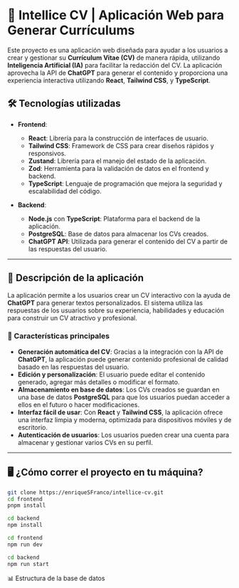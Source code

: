 # 💼 Intellice CV | Aplicación Web para Generar Currículums

Este proyecto es una aplicación web diseñada para ayudar a los usuarios a crear y gestionar su **Currículum Vitae (CV)** de manera rápida, utilizando **Inteligencia Artificial (IA)** para facilitar la redacción del CV. La aplicación aprovecha la API de **ChatGPT** para generar el contenido y proporciona una experiencia interactiva utilizando **React**, **Tailwind CSS**, y **TypeScript**.

## 🛠️ Tecnologías utilizadas

- **Frontend**: 
  - **React**: Librería para la construcción de interfaces de usuario.
  - **Tailwind CSS**: Framework de CSS para crear diseños rápidos y responsivos.
  - **Zustand**: Librería para el manejo del estado de la aplicación.
  - **Zod**: Herramienta para la validación de datos en el frontend y backend.
  - **TypeScript**: Lenguaje de programación que mejora la seguridad y escalabilidad del código.

- **Backend**:
  - **Node.js** con **TypeScript**: Plataforma para el backend de la aplicación.
  - **PostgreSQL**: Base de datos para almacenar los CVs creados.
  - **ChatGPT API**: Utilizada para generar el contenido del CV a partir de las respuestas del usuario.

---

## 📝 Descripción de la aplicación

La aplicación permite a los usuarios crear un CV interactivo con la ayuda de **ChatGPT** para generar textos personalizados. El sistema utiliza las respuestas de los usuarios sobre su experiencia, habilidades y educación para construir un CV atractivo y profesional.

### 🧠 Características principales

- **Generación automática del CV**: Gracias a la integración con la API de **ChatGPT**, la aplicación puede generar contenido profesional de calidad basado en las respuestas del usuario.
- **Edición y personalización**: El usuario puede editar el contenido generado, agregar más detalles o modificar el formato.
- **Almacenamiento en base de datos**: Los CVs creados se guardan en una base de datos **PostgreSQL** para que los usuarios puedan acceder a ellos en el futuro o hacer modificaciones.
- **Interfaz fácil de usar**: Con **React** y **Tailwind CSS**, la aplicación ofrece una interfaz limpia y moderna, optimizada para dispositivos móviles y de escritorio.
- **Autenticación de usuarios**: Los usuarios pueden crear una cuenta para almacenar y gestionar varios CVs en su perfil.

---

## 🖥️ ¿Cómo correr el proyecto en tu máquina?
```bash
git clone https://enriqueSFranco/intellice-cv.git
cd frontend
pnpm install

cd backend
npm install

cd frontend
npm run dev

cd backend
npm run start
```

📊 Estructura de la base de datos

